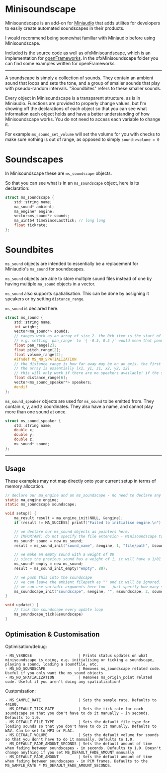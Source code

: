 # Minisoundscape

Minisoundscape is an add-on for [Miniaudio](https://miniaud.io) that adds utilites for developers to easily create automated soundscapes in their products.

I would recommend being somewhat familiar with Miniaudio before using Minisoundscape.

Included is the source code as well as ofxMinisoundscape, which is an implementation for [openFrameworks](https://openframeworks.cc/). In the ofxMinisoundscape folder you can find some examples written for openFrameworks.

---

A soundscape is simply a collection of sounds. They contain an ambient sound that loops and sets the tone, and a group of smaller sounds that play with pseudo-random intervals. "Soundbites" refers to these smaller sounds.

Every object in Minisoundscape is a transparent structure, as is in Miniaudio. Functions are provided to properly change values, but I'm showing off the declarations of each object so that you can see what information each object holds and have a better understanding of how Minisoundscape works. You do not need to access each variable to change it.

For example `ms_sound_set_volume` will set the volume for you with checks to make sure nothing is out of range, as opposed to simply `sound->volume = 0`

# Soundscapes

In Minisoundscape these are `ms_soundscape` objects.

So that you can see what is in an `ms_soundscape` object, here is its declaration:

```c
struct ms_soundscape {
    std::string name;
    ma_sound* ambient;
    ma_engine* engine;
    vector<ms_sound*> sounds;
    ma_uint64 timeSinceLastTick; // long long
    float tickrate;
};
```

# Soundbites

`ms_sound` objects are intended to essentially be a replacement for Miniaudio's `ma_sound` for soundscapes.

`ms_sound` objects are able to store multiple sound files instead of one by having multiple `ma_sound` objects in a vector.

`ms_sound` also supports spatialisation. This can be done by assigning it speakers or by setting `distance_range`.

`ms_sound` is declared here:

```c
struct ms_sound {
    std::string name;
    int weight;
    vector<ma_sound*> sounds;
    // ranges work as an array of size 2. the 0th item is the start of the range, and the 1st item is the end of the range
    // e.g. setting `pan_range` to `{ -0.5, 0.5 }` would mean that panning will be randomly chosen from -0.5 to 0.5
    float pan_range[2];
    float pitch_range[2];
    float volume_range[2];
    #ifndef MS_NO_SPATIALIZATION
    // the distance range is how far away may be on an axis. the first three slots of the array are the starting ranges for each dimension, and the last 3 slots are the end ranges for each dimension
    // the array is essentially [x1, y1, z1, x2, y2, z2]
    // this will only work if there are no speakers available! if the sound has speakers assigned to it those will be prioritised
    float distance_range[6];
    vector<ms_sound_speaker*> speakers;
    #endif
};
```

`ms_sound_speaker` objects are used for `ms_sound` to be emitted from. They contain x, y, and z coordinates. They also have a name, and cannot play more than one sound at once.

```c
struct ms_sound_speaker {
    std::string name;
    double x;
    double y;
    double z;
    ms_sound* sound;
};
```

---

## Usage

These examples may not map directly onto your current setup in terms of memory allocation.

```c
// declare our ma_engine and an ms_soundscape - no need to declare any ms_sound objects here
static ma_engine engine;
static ms_soundscape soundscape;

void setup() {
    ma_result result = ma_engine_init(NULL, &engine);
    if (result != MA_SUCCESS) printf("Failed to initialise engine.\n");

    // we declare our ms_sound objects as pointers here.
    // IMPORTANT: do not specify the file extension - Minisoundscape takes care of that for us.
    ms_sound* sound = new ms_sound;
    result = ms_sound_init("sound_name", &engine, 1, "file/path", &sound);

    // we make an empty sound with a weight of 80
    // since the previous sound has a weight of 1, it will have a 1/81 chance to play every time the soundscape ticks
    ms_sound* empty = new ms_sound;
    result = ms_sound_init_empty("empty", 80);

    // we push this into the soundscape
    // we can leave the ambient filepath as "" and it will be ignored. otherwise include a path to a sound you would like to constantly loop in the background
    // we can use variadic arguments here too - just specify how many sounds you are using
    ms_soundscape_init("soundscape", &engine, "", &soundscape, 2, sound, empty);
}

void update() {
    // tick the soundscape every update loop
    ms_soundscape_tick(&soundscape)
}
```

## Optimisation & Customisation

Optimisation/debug:
```
- MS_VERBOSE                     | Prints status updates on what minisoundscape is doing, e.g. initialising or ticking a soundscape, playing a sound, loading a soundfile, etc.
- MS_NO_SOUNDSCAPE               | Removes ms_soundscape related code. Useful if you only want the ms_sound objects
- MS_NO_SPATIALIZATION           | Removes ms_origin_point related code. Useful if you aren't doing any spatialization!
```
Customisation:
```
- MS_SAMPLE_RATE                 | Sets the sample rate. Defaults to 44100.
- MS_DEFAULT_TICK_RATE           | Sets the tick rate for each soundscape so that you don't have to do it manually - in seconds. Defaults to 1.0.
- MS_DEFAULT_FILE_TYPE           | Sets the default file type for loading sounds so that you don't have to do it manually. Defaults to WAV. Can be set to MP3 or FLAC.
- MS_DEFUALT_VOLUME              | Sets the default volume for sounds so that you don't have to do it manually. Defaults to 1.0.
- MS_DEFAULT_FADE_AMOUNT_SECONDS | Sets the default amount of time when fading between soundscapes - in seconds. Defaults to 1.0. Doesn't change anything if you set MS_DEFAULT_FADE_AMOUNT manually
- MS_DEFAULT_FADE_AMOUNT         | Sets the default amount of time when fading between soundscapes - in PCM frames. Defaults to the MS_SAMPLE_RATE * MS_DEFAULT_FADE_AMOUNT_SECONDS.
```
